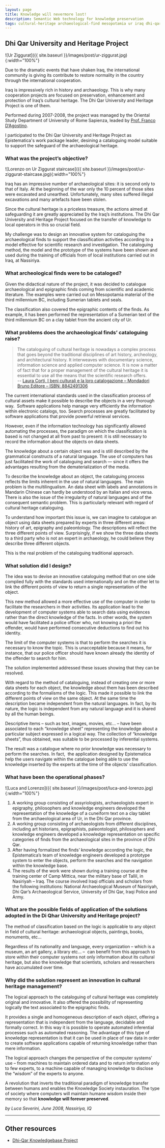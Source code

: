 ```yaml
---
layout: page
title: Knowledge will nevermore lost!
description: Semantic Web technology for knowledge preservation
tags: cultural-heritage archaeological-find mesopotamia ur iraq dhi-qar
---
```


## Dhi Qar University and Heritage Project

![Ur Ziggurat]({{ site.baseurl }}/images/post/ur-ziggurat.jpg){:width="100%"}

Due to the dramatic events that have shaken Iraq, the international
community is giving its contribute to restore normality in the country
through the international cooperation.

Iraq is impressively rich in history and archaeology. This is why many
cooperation projects are focused on preservation, enhancement and
protection of Iraq’s cultural heritage. The Dhi Qar University and
Heritage Project is one of them.

Performed during 2007-2008, the project was managed by the Oriental Study
Department of University of Rome Sapienza, leaded by [Prof. Franco
D’Agostino](http://www.lettere.uniroma1.it/users/franco-dagostino).

I participated to the Dhi Qar University and Heritage Project as Epistematica's work package leader,
desining a cataloguing model suitable to support the safeguard of the archaeological heritage.

### What was the project’s objective?

![Lorenzo on Ur Ziggurat staircase]({{ site.baseurl }}/images/post/ur-ziggurat-staircase.jpg){:width="100%"}

Iraq has an impressive number of archaeological sites: it is second only
to that of Italy. At the beginning of the war only the 10 percent of
those sites were excavated and unearthed. Unfortunately, many sites
suffered illegal excavations and many artefacts have been stolen.

Since the cultural heritage is a priceless treasure, the actions aimed
at safeguarding it are greatly appreciated by the Iraq’s institutions.
The Dhi Qar University and Heritage Project focused on the transfer of
knowledge to local operators in this so crucial field.

My challenge was to design an innovative system for
cataloguing the archaeological finds to support the classification
activities according to a model effective for scientific research and
investigation. The cataloguing method, the model and the prototype of the systems have been
shown and used during the training of officials from of local
institutions carried out in Iraq, at Nassiriya.

### What archeological finds were to be cataloged?

Given the didactical nature of the project, it was decided to catalogue
archaeological and epigraphic finds coming from scientific and academic
literature. The examples were carried out on Mesopotamia material of the
third millennium BC, including Sumerian tablets and seals.

The classification also covered the epigraphic contents of the finds. As
example, it has been performed the representation of a Sumerian text of
the third millennium BC on a clay tablet from the ancient city of Ur.

### What problems does the archaeological finds’ cataloguing raise?

>The cataloguing of cultural heritage is nowadays a complex process that
goes beyond the traditional disciplines of art history, archeology, and
architectural history. It interweaves with documentary science,
information science and applied computer science. It is now a matter of
fact that for a proper management of the cultural heritage it is
essential to use all the means that the scientific research offers.  
-- [Laura Corti, I beni culturali e la loro catalogazione – Mondadori Bruno Editore – ISBN: 8842491306](http://books.google.it/books?id=W-_xXk8PxxwC&printsec=frontcover&dq=I+beni+culturali+e+la+loro+catalogazione&hl=it&ei=5tyKTb_fCYGI5AbZufGsDg&sa=X&oi=book_result&ct=result&resnum=1&ved=0CC8Q6AEwAA#v=onepage&q&f=false)

The current international standards used in the classification process
of cultural assets make it possible to describe the objects in a very
thorough way.  Software applications help manage very efficiently the
information within electronic catalogs, too. Search processes are
greatly facilitated by software applications that provide powerful
retrieval services.

However, even if the information technology has significantly allowed
automating the processes, the paradigm on which the classification is
based is not changed at all from past to present: it is still necessary
to record the information about the objects on data sheets.

The knowledge about a certain object was and is still described by the
grammatical constructs of a natural language. The use of computers has
just facilitated the work of cataloguing and search — since it offers
the advantages resulting from the dematerialization of the media.

To describe the knowledge about an object, the cataloguing process
reflects the limits inherent in the use of natural languages.  The main
problem is the multilingualism. An data sheet with labels and
annotations in Mandarin Chinese can hardly be understood by an Italian
and vice versa. There is also the issue of the irregularity of natural
languages and of the consequent semantic problem. This is particularly
relevant with regard of cultural heritage cataloguing.

To understand how important this issue is, we can imagine to catalogue
an object using data sheets prepared by experts in three different
areas: history of art, epigraphy and paleontology. The descriptions will
reflect the three different points of view. Surprisingly, if we show the
three data sheets to a third party who is not an expert in archaeology,
he could believe they describe three different objects.

This is the real problem of the cataloguing traditional approach.

### What solution did I design?

The idea was to devise an innovative cataloguing method that on one side
complied fully with the standards used internationally and on the other
let to link the different points of view to return a single
representation of the object.

This new method allowed a more effective use of the computer in order to
facilitate the researchers in their activities. Its application lead to
the development of computer systems able to search data using evidences
rather than the direct knowledge of the facts. In other words, the
system would have facilitated a police officer who, not knowing a priori
the offender, would have performed consecutive deductions to find out
his identity.

The limit of the computer systems is that to perform the searches it is
necessary to know the topic. This is unacceptable because it means, for
instance, that our police officer should have known already the identity
of the offender to search for him.

The solution implemented addressed these issues showing that they can be resolved.

With regard to the method of cataloguing, instead of creating one or
more data sheets for each object, the knowledge about them has been
described according to the formalisms of the logic. This made it
possible to link the different points of view on the same object. At the
same time the description became independent from the natural languages.
In fact, by its nature, the logic is independent from any natural
language and it is shared by all the human beings.

Descriptive items – such as text, images, movies, etc… – have been
associated to each “knowledge sheet” representing the knowledge about a
particular subject expressed in a logical way. The collection of
“knowledge sheets”, thus obtained, was suitable to be processed by
inferential systems.

The result was a catalogue where no prior knowledge was necessary to
perform the searches. In fact,  the application designed by Epistematica
help the users navigate within the catalogue being able to use the
knowledge inserted by the experts at the time of the objects’
classification.

### What have been the operational phases?

![Luca and Lorenzo]({{ site.baseurl }}/images/post/luca-and-lorenzo.jpg){:width="100%"}

1.  A working group consisting of assyriologists, archaeologists expert
    in epigraphy, philosophers and knowledge engineers developed the
    representation of the knowledge of a cuneiform text on a clay tablet
    from the archaeological area of Ur, in the Dhi Qar province.
2.  A working group consisting of archaeologists from different
    disciplines, including art historians, epigraphists, paleontologist,
    philosophers and knowledge engineers developed a knowledge
    representation on specific categories of finds from the
    archaeological sites in the province of Dhi Qar.
3.  After having formalized the finds’ knowledge according the logic,
    the Epistematica’s team of knowledge engineers developed a prototype
    system to enter the objects, perform the searches and the navigation
    within the knowledge base.
4.  The results of the work were shown during a training course at the
    training center of Camp Mittica, near the military base of Tallil,
    in Nasiriyah – Iraq. The course involved Iraqi officials and
    scholars from the following institutions: National Archaeological
    Museum of Nasiriyah, Dhi Qar’s Archaeological Service, University of
    Dhi Qar, Iraqi Police and Army.

### What are the possible fields of application of the solutions adopted in the Di Qhar University and Heritage project?

The method of classification based on the logic is applicable to any
object in field of cultural heritage: archaeological objects, paintings,
books, monuments, etc…

Regardless of its nationality and language, every organization – which
is a museum, an art gallery, a library etc… –  can benefit from this
approach to store within their computer systems not only information
about its cultural heritage, but also the knowledge that scientists,
scholars and researchers have accumulated over time.

### Why did the solution represent an innovation in cultural heritage management?

The logical approach to the cataloguing of cultural heritage was
completely original and innovative. It also offered the possibility of
representing logically the text associated to the epigraphic finds.

It provides a single and homogeneous description of each object,
offering a representation that is independent from the language,
decidable and formally correct. In this way it is possible to operate
automated inferential processes such as automated reasoning. The
advantage of this type of knowledge representation is that it can be
used in place of raw data in order to create software applications
capable of returning knowledge rather than mere information.

The logical approach changes the perspective of the computer systems’
use – from machines to maintain ordered data and to return information
only to few experts, to a machine capable of managing knowledge to
disclose the “wisdom” of the experts to anyone.

A revolution that inverts the traditional paradigm of knowledge transfer between humans and enables the Knowledge Society instauration. The type of society where computers will maintain humane wisdom inside their memory so that **knowledge will forever preserved**.

*by Luca Severini, June 2008, Nassiriya, IQ*

---

## Other resources

- [Dhi-Qar Knowledgebase Project](https://github.com/delpix/dhiqar-knowledgebase)

